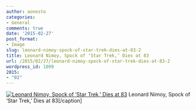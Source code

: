 ```yaml
---
author: aonesto
categories:
- General
comments: true
date: '2015-02-27'
post_format:
- Image
slug: leonard-nimoy-spock-of-star-trek-dies-at-83-2
title: Leonard Nimoy, Spock of ‘Star Trek,’ Dies at 83
url: /2015/02/27/leonard-nimoy-spock-of-star-trek-dies-at-83-2
wordpress_id: 1099
2015:
- "02"
---
```


[![Leonard Nimoy, Spock of ‘Star Trek,’ Dies at 83](/uploads/2015/02/nimoy-banner-Blog.jpg)](/uploads/2015/02/nimoy-banner-Blog.jpg) Leonard Nimoy, Spock of ‘Star Trek,’ Dies at 83[/caption]
